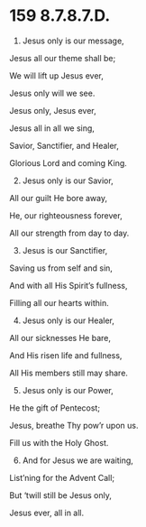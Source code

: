 # 159 8.7.8.7.D.

1.  Jesus only is our message,

Jesus all our theme shall be;

We will lift up Jesus ever,

Jesus only will we see.

Jesus only, Jesus ever,

Jesus all in all we sing,

Savior, Sanctifier, and Healer,

Glorious Lord and coming King.

2.  Jesus only is our Savior,

All our guilt He bore away,

He, our righteousness forever,

All our strength from day to day.

3.  Jesus is our Sanctifier,

Saving us from self and sin,

And with all His Spirit’s fullness,

Filling all our hearts within.

4.  Jesus only is our Healer,

All our sicknesses He bare,

And His risen life and fullness,

All His members still may share.

5.  Jesus only is our Power,

He the gift of Pentecost;

Jesus, breathe Thy pow’r upon us.

Fill us with the Holy Ghost.

6.  And for Jesus we are waiting,

List’ning for the Advent Call;

But ‘twill still be Jesus only,

Jesus ever, all in all.


